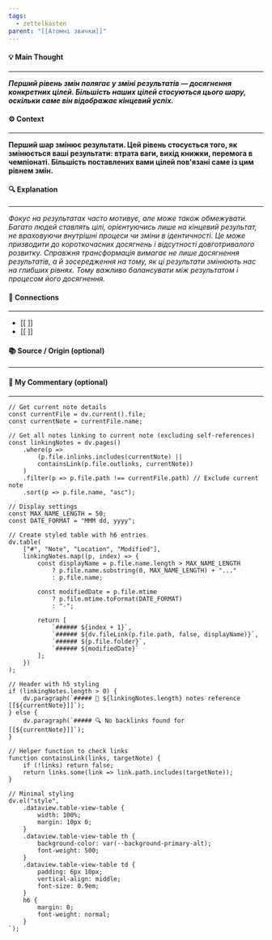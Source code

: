 ```yaml
---
tags:
  - zettelkasten
parent: "[[Атомні звички]]"
---
```

#### 💡 Main Thought  
---
***Перший рівень змін полягає у зміні результатів — досягнення конкретних цілей. Більшість наших цілей стосуються цього шару, оскільки саме він відображає кінцевий успіх.***

#### ⚙ Context  
---
**Перший шар змінює результати. Цей рівень стосується того, як змінюється ваші результати: втрата ваги, вихід книжки, перемога в чемпіонаті. Більшість поставлених вами цілей пов'язані саме із цим рівнем змін.**

#### 🔍 Explanation  
---
*Фокус на результатах часто мотивує, але може також обмежувати. Багато людей ставлять цілі, орієнтуючись лише на кінцевий результат, не враховуючи внутрішні процеси чи зміни в ідентичності. Це може призводити до короткочасних досягнень і відсутності довготривалого розвитку. Справжня трансформація вимагає не лише досягнення результатів, а й зосередження на тому, як ці результати змінюють нас на глибших рівнях. Тому важливо балансувати між результатом і процесом його досягнення.*

#### 🧱 Connections  
---
- [[ ]]  
- [[ ]]


#### 📚 Source / Origin (optional)  
---


#### 🧠 My Commentary (optional)  
---


```dataviewjs
// Get current note details
const currentFile = dv.current().file;
const currentNote = currentFile.name;

// Get all notes linking to current note (excluding self-references)
const linkingNotes = dv.pages()
    .where(p => 
        (p.file.inlinks.includes(currentNote) || 
        containsLink(p.file.outlinks, currentNote))
    )
    .filter(p => p.file.path !== currentFile.path) // Exclude current note
    .sort(p => p.file.name, "asc");

// Display settings
const MAX_NAME_LENGTH = 50;
const DATE_FORMAT = "MMM dd, yyyy";

// Create styled table with h6 entries
dv.table(
    ["#", "Note", "Location", "Modified"],
    linkingNotes.map((p, index) => {
        const displayName = p.file.name.length > MAX_NAME_LENGTH
            ? p.file.name.substring(0, MAX_NAME_LENGTH) + "..." 
            : p.file.name;
        
        const modifiedDate = p.file.mtime 
            ? p.file.mtime.toFormat(DATE_FORMAT) 
            : "-";

        return [
            `###### ${index + 1}`,
            `###### ${dv.fileLink(p.file.path, false, displayName)}`,
            `###### ${p.file.folder}`,
            `###### ${modifiedDate}`
        ];
    })
);

// Header with h5 styling
if (linkingNotes.length > 0) {
    dv.paragraph(`##### 📌 ${linkingNotes.length} notes reference [[${currentNote}]]`);
} else {
    dv.paragraph(`##### 🔍 No backlinks found for [[${currentNote}]]`);
}

// Helper function to check links
function containsLink(links, targetNote) {
    if (!links) return false;
    return links.some(link => link.path.includes(targetNote));
}

// Minimal styling
dv.el("style", `
    .dataview.table-view-table {
        width: 100%;
        margin: 10px 0;
    }
    .dataview.table-view-table th {
        background-color: var(--background-primary-alt);
        font-weight: 500;
    }
    .dataview.table-view-table td {
        padding: 6px 10px;
        vertical-align: middle;
        font-size: 0.9em;
    }
    h6 {
        margin: 0;
        font-weight: normal;
    }
`);
```